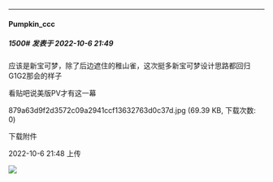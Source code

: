 

*****

####  Pumpkin_ccc  
##### 1500#       发表于 2022-10-6 21:49

应该是新宝可梦，除了后边遮住的稚山雀，这次挺多新宝可梦设计思路都回归G1G2那会的样子

看贴吧说美版PV才有这一幕

879a63d9f2d3572c09a2941ccf13632763d0c37d.jpg
(69.39 KB, 下载次数: 0)

下载附件

2022-10-6 21:48 上传

<img src="https://img.saraba1st.com/forum/202210/06/214801y38h3m3hlllmshr3.jpg" referrerpolicy="no-referrer">

